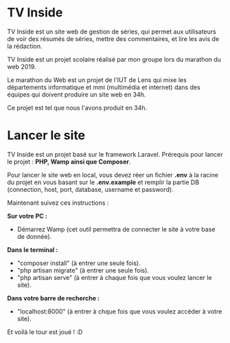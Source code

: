 # TV Inside

TV Inside est un site web de gestion de séries, qui permet aux utilisateurs de voir des résumés de séries, mettre des commentaires, et lire les avis de la rédaction.


TV Inside est un projet scolaire réalisé par mon groupe lors du marathon du web 2019.

Le marathon du Web est un projet de l'IUT de Lens qui mixe les départements informatique et mmi (multimédia et internet) dans des équipes qui doivent produire un site web en 34h.

Ce projet est tel que nous l'avons produit en 34h.


# Lancer le site

TV Inside est un projet basé sur le framework Laravel. 
Prérequis pour lancer le projet : **PHP, Wamp ainsi que Composer**.

Pour lancer le site web en local, vous devez réer un fichier **.env** à la racine du projet en vous basant sur le **.env.example** et remplir la partie DB (connection, host, port, database, username et password).

Maintenant suivez ces instructions : 

**Sur votre PC :**

- Démarrez Wamp (cet outil permettra de connecter le site à votre base de donnée).

**Dans le terminal :**

- "composer install" (à entrer une seule fois).
- "php artisan migrate" (à entrer une seule fois).
- "php artisan serve" (à entrer à chaque fois que vous voulez lancer le site).

**Dans votre barre de recherche :**

- "localhost:8000" (à entrer à chque fois que vous voulez accéder à votre site).


Et voilà le tour est joué ! :D

